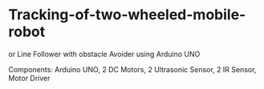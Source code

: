 # Tracking-of-two-wheeled-mobile-robot
or
Line Follower with obstacle Avoider using Arduino UNO

Components:
 Arduino UNO,
 2 DC Motors,
 2 Ultrasonic Sensor,
 2 IR Sensor,
 Motor Driver


